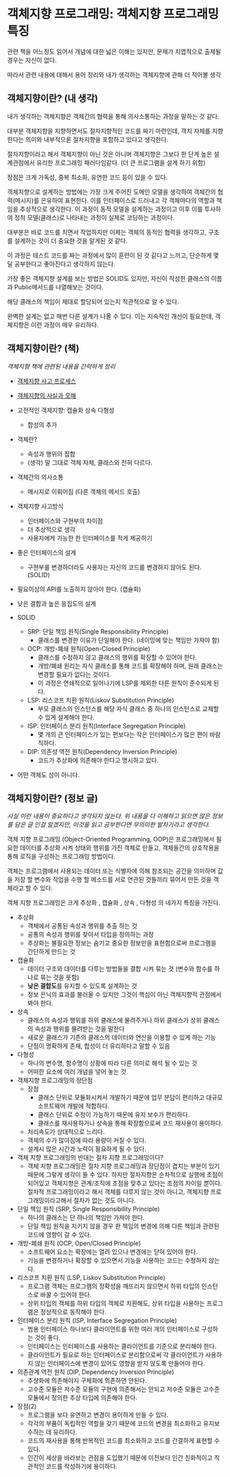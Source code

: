 # 객체지향 프로그래밍: 객체지향 프로그래밍 특징

관련 책을 어느정도 읽어서 개념에 대한 넓은 이해는 있지만, 문제가 지엽적으로 출제될 경우는 자신이 없다.

따라서 관련 내용에 대해서 용어 정리와 내가 생각하는 객체지향에 관해 더 적어볼 생각

## 객체지향이란? (내 생각)

내가 생각하는 객체지향은 객체간의 협력을 통해 의사소통하는 과정을 말하는 것 같다.

대부분 객체지향을 지향하면서도 절차지향적인 코드를 짜기 마련인데, 객치 자체를 지향한다는 의미와 내부적으론 절차지향을 포함하고 있다고 생각한다.

절차지향이라고 해서 객체지향이 아닌 것은 아니며 객체지향은 그보다 한 단계 높은 설계관점에서 유리한 프로그래밍 패러다임같다. (더 큰 프로그램을 설계 하기 위함)

장점은 크게 가독성, 중복 최소화, 유연한 코드 등이 있을 수 있다.

객체지향으로 설계하는 방법에는 가장 크게 주어진 도메인 모델을 생각하여 객체간의 협력(메시지)를 은유하여 표현한다. 이를 인터페이스로 드러내고 각 객체마다의 역할과 책임을 추상적으로 생각한다. 이 과정이 동적 모델을 설계하는 과정이고 이후 이를 투사하여 정적 모델(클래스)로 나타내는 과정이 실제로 코딩하는 과정이다.

대부분은 바로 코드를 치면서 작업하지만 이제는 객체의 동적인 협력을 생각하고, 구조를 설계하는 것이 더 중요한 것을 알게된 것 같다.

이 과정은 테스트 코드를 짜는 과정에서 많이 훈련이 된 것 같다고 느끼고, 단순하게 몇 달 공부한다고 좋아진다고 생각하지 않는다.

가장 좋은 객체지향 설계를 보는 방법은 SOLID도 있지만, 자신이 작성한 클래스의 이름과 Public메서드를 나열해보는 것이다.

해당 클래스의 책임이 제대로 할당되어 있는지 직관적으로 알 수 있다.

완벽한 설계는 없고 매번 다른 설계가 나올 수 있다. 이는 지속적인 개선이 필요한데, 객체지향은 이런 과정이 매우 유리하다.

## 객체지향이란? (책)

*객체지향 책에 관련된 내용을 간략하게 정리*

- [객체지향 사고 프로세스](https://fkdl0048.github.io/bookreview/bookreview_The_Object-Oriented_Thought_Process/)
- [객체지향의 사실과 오해](https://fkdl0048.github.io/bookreview/bookrevuew_Object-oriented_Facts_and_Misunderstandings/)

- 고전적인 객체지향: 캡슐화 상속 다형성
  - 합성의 추가
- 객체란?
  - 속성과 행위의 집합
  - (생각) 말 그대로 객체 자체, 클래스와 전혀 다르다.
- 객체간의 의사소통
  - 메시지로 이뤄어짐 (다른 객체의 메서드 호출)
- 객체지향 사고방식
  - 인터페이스와 구현부의 차이점
  - 더 추상적으로 생각
  - 사용자에게 가능한 한 인터페이스를 적게 제공하기
- 좋은 인터페이스의 설계
  - 구현부를 변경하더라도 사용자는 자신의 코드를 변경하지 않아도 된다. (SOLID)
- 필요이상의 API를 노출하지 않아야 한다. (캡슐화)
- 낮은 결합과 높은 응집도의 설계
- SOLID
  - SRP: 단일 책임 원칙(Single Responsibility Principle)
    - 클래스를 변경한 이유가 단일해야 한다. (네이밍에 맞는 책임만 가져야 함)
  - OCP: 개방-폐쇄 원칙(Open-Closed Principle)
    - 클래스를 수정하지 않고 클래스의 행위를 확장할 수 있어야 한다.
    - 개방/폐쇄 원리는 자식 클래스를 통해 코드를 확장해야 하며, 원래 클래스는 변경할 필요가 없다는 것이다.
    - 이 과정은 연쇄적으로 일어나기에 LSP를 제외한 다른 원칙이 준수되게 된다.
  - LSP: 리스코프 치환 원칙(Liskov Substitution Principle)
    - 부모 클래스의 인스턴스를 해당 자식 클래스 중 하나의 인스턴스로 교체할 수 있게 설계해야 한다.
  - ISP: 인터페이스 분리 원칙(Interface Segregation Principle)
    - 몇 개의 큰 인터페이스가 있는 편보다는 작은 인터페이스가 많은 편이 바람직하다.
  - DIP: 의존성 역전 원칙(Dependency Inversion Principle)
    - 코드가 추상화에 의존해야 한다고 명시하고 있다.
- 어떤 객체도 섬이 아니다.

## 객체지향이란? (정보 글)

*사실 이런 내용이 중요하다고 생각되지 않는다. 위 내용을 다 이해하고 읽으면 많은 정보를 담은 글 인걸 알겠지만, 이것을 읽고 공부한다면 무의미한 발차기라고 생각한다.*

객체 지향 프로그래밍 (Object-Oriented Programming, OOP)은 프로그래밍에서 필요한 데이터를 추상화 시켜 상태와 행위를 가진 객체로 만들고, 객체들간의 상호작용을 통해 로직을 구성하는 프로그래밍 방법이다.

객체는 프로그램에서 사용되는 데이터 또는 식별자에 의해 참조되는 공간을 의미하며 값을 저장 할 변수와 작업을 수행 할 메소드를 서로 연관된 것들끼리 묶어서 만든 것을 객체라고 할 수 있다.

객체 지향 프로그래밍은 크게 추상화 , 캡슐화 , 상속 , 다형성 의 네가지 특징을 가진다.

- 추상화
  - 객체에서 공통된 속성과 행위를 추출 하는 것
  - 공통의 속성과 행위를 찾아서 타입을 정의하는 과정
  - 추상화는 불필요한 정보는 숨기고 중요한 정보만을 표현함으로써 프로그램을 간단하게 만드는 것
- 캡슐화
  - 데이터 구조와 데이터를 다루는 방법들을 결합 시켜 묶는 것 (변수와 함수를 하나로 묶는 것을 뜻함)
  - **낮은 결합도**를 유지할 수 있도록 설계하는 것
  - 정보 은닉의 효과를 불러올 수 있지만 그것이 핵심이 아닌 객체지향적 관점에서 봐야 한다.
- 상속
  - 클래스의 속성과 행위를 하위 클래스에 물려주거나 하위 클래스가 상위 클래스의 속성과 행위를 물려받는 것을 말한다
  - 새로운 클래스가 기존의 클래스의 데이터와 연산을 이용할 수 있게 하는 기능
  - 단점이 명확하게 존재, 합성이 더 유리하다고 말할 수 있음
- 다형성
  - 하나의 변수명, 함수명이 상황에 따라 다른 의미로 해석 될 수 있는 것
  - 어떠한 요소에 여러 개념을 넣어 놓는 것
- 객체지향 프로그래밍의 장단점
  - 장점
    - 클래스 단위로 모듈화시켜서 개발하기 때문에 업무 분담이 편리하고 대규모 소프트웨어 개발에 적합하다.
    - 클래스 단위로 수정이 가능하기 때문에 유지 보수가 편리하다.
    - 클래스를 재사용하거나 상속을 통해 확장함으로써 코드 재사용이 용이하다.
  - 처리속도가 상대적으로 느리다.
  - 객체의 수가 많아짐에 따라 용량이 커질 수 있다.
  - 설계시 많은 시간과 노력이 필요하게 될 수 있다.
- 객체 지향 프로그래밍의 반대는 절차 지향 프로그래밍이다?
  - 객체 지향 프로그래밍은 절차 지향 프로그래밍과 장단점이 겹치는 부분이 있기 때문에 그렇게 생각이 들 수 있다. 하지만 절차지향은 순차적으로 실행에 초점이 되어있고 객체지향은 관계/조직에 초점을 맞추고 있다는 초점의 차이일 뿐이다. 절차적 프로그래밍이라고 해서 객체를 다루지 않는 것이 아니고, 객체지향 프로그래밍이라고해서 절차가 없는 것도 아니다.
- 단일 책임 원칙 (SRP, Single Responsibility Principle)
  - 하나의 클래스는 단 하나의 책임만 가져야 한다.
  - 단일 책임 원칙을 지키지 않을 경우 한 책임의 변경에 의해 다른 책임과 관련된 코드에 영향이 갈 수 있다.
- 개방-폐쇄 원칙 (OCP, Open/Closed Principle)
  - 소프트웨어 요소는 확장에는 열려 있으나 변경에는 닫혀 있어야 한다.
  - 기능을 변경하거나 확장할 수 있으면서 기능을 사용하는 코드는 수정하지 않는다.
- 리스코프 치환 원칙 (LSP, Liskov Substitution Principle)
  - 프로그램 객체는 프로그램의 정확성을 깨뜨리지 않으면서 하위 타입의 인스턴스로 바꿀 수 있어야 한다.
  - 상위 타입의 객체를 하위 타입의 객체로 치환해도, 상위 타입을 사용하는 프로그램은 정상적으로 동작해야 한다.
- 인터페이스 분리 원칙 (ISP, Interface Segregation Principle)
  - 범용 인터페이스 하나보다 클라이언트를 위한 여러 개의 인터페이스로 구성하는 것이 좋다.
  - 인터페이스는 인터페이스를 사용하는 클라이언트를 기준으로 분리해야 한다.
  - 클라이언트가 필요로 하는 인터페이스로 분리함으로써 각 클라이언트가 사용하지 않는 인터페이스에 변경이 있어도 영향을 받지 않도록 만들어야 한다.
- 의존관계 역전 원칙 (DIP, Dependency Inversion Principle)
  - 추상화에 의존해야지 구체화에 의존하면 안된다.
  - 고수준 모듈은 저수준 모듈의 구현에 의존해서는 안되고 저수준 모듈은 고수준 모듈에서 정의한 추상 타입에 의존해야 한다.
- 장점(2)
  - 프로그램을 보다 유연하고 변경이 용이하게 만들 수 있다.
  - 각각의 부품이 독립적인 역할을 갖기 때문에 코드의 변경을 최소화하고 유지보수하는 데 유리하다.
  - 코드의 재사용을 통해 반복적인 코드를 최소화하고 코드를 간결하게 표현할 수 있다.
  - 인간이 세상을 바라보는 관점을 도입했기 때문에 이전보다 인간 친화적이고 직관적인 코드를 작성하기에 용이하다.
